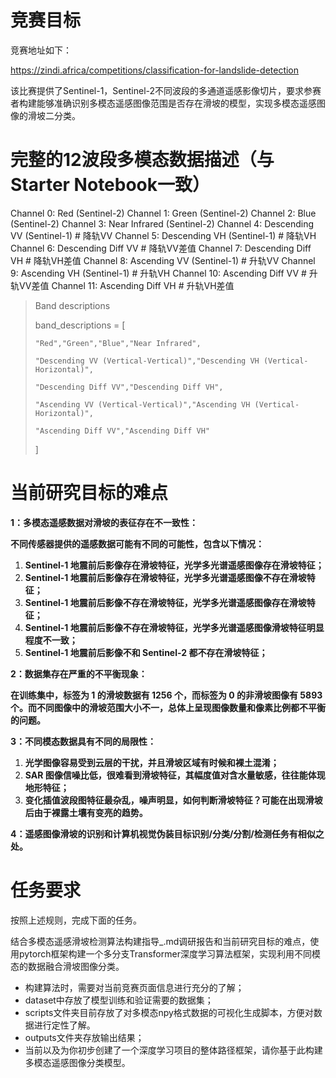 # 竞赛目标

竞赛地址如下：

 https://zindi.africa/competitions/classification-for-landslide-detection

该比赛提供了Sentinel-1，Sentinel-2不同波段的多通道遥感影像切片，要求参赛者构建能够准确识别多模态遥感图像范围是否存在滑坡的模型，实现多模态遥感图像的滑坡二分类。

# 完整的12波段多模态数据描述（与Starter Notebook一致）

Channel 0: Red (Sentinel-2)
Channel 1: Green (Sentinel-2)
Channel 2: Blue (Sentinel-2)
Channel 3: Near Infrared (Sentinel-2)
Channel 4: Descending VV (Sentinel-1)          # 降轨VV
Channel 5: Descending VH (Sentinel-1)          # 降轨VH
Channel 6: Descending Diff VV                  # 降轨VV差值
Channel 7: Descending Diff VH                  # 降轨VH差值
Channel 8: Ascending VV (Sentinel-1)           # 升轨VV
Channel 9: Ascending VH (Sentinel-1)           # 升轨VH
Channel 10: Ascending Diff VV                  # 升轨VV差值
Channel 11: Ascending Diff VH                  # 升轨VH差值

> Band descriptions
>
> band_descriptions = [
>
>     "Red","Green","Blue","Near Infrared",
>
>     "Descending VV (Vertical-Vertical)","Descending VH (Vertical-Horizontal)",
>
>     "Descending Diff VV","Descending Diff VH",
>
>     "Ascending VV (Vertical-Vertical)","Ascending VH (Vertical-Horizontal)",
>
>     "Ascending Diff VV","Ascending Diff VH"
>
> ]


# 当前研究目标的难点

**1：多模态遥感数据对滑坡的表征存在不一致性：**

**不同传感器提供的遥感数据可能有不同的可能性，包含以下情况：**

1. **Sentinel-1 地震前后影像存在滑坡特征，光学多光谱遥感图像存在滑坡特征；**
2. **Sentinel-1 地震前后影像存在滑坡特征，光学多光谱遥感图像不存在滑坡特征；**
3. **Sentinel-1 地震前后影像不存在滑坡特征，光学多光谱遥感图像存在滑坡特征；**
4. **Sentinel-1 地震前后影像不存在滑坡特征，光学多光谱遥感图像滑坡特征明显程度不一致；**
5. **Sentinel-1 地震前后影像不和 Sentinel-2 都不存在滑坡特征；**

**2：数据集存在严重的不平衡现象：**

**在训练集中，标签为 1 的滑坡数据有 1256 个，而标签为 0 的非滑坡图像有 5893 个。而不同图像中的滑坡范围大小不一，总体上呈现图像数量和像素比例都不平衡的问题。**

**3：不同模态数据具有不同的局限性：**

1. **光学图像容易受到云层的干扰，并且滑坡区域有时候和裸土混淆；**
2. **SAR 图像信噪比低，很难看到滑坡特征，其幅度值对含水量敏感，往往能体现地形特征；**
3. **变化插值波段图特征最杂乱，噪声明显，如何判断滑坡特征？可能在出现滑坡后由于裸露土壤有变亮的趋势。**

**4：遥感图像滑坡的识别和计算机视觉伪装目标识别/分类/分割/检测任务有相似之处。**

# 任务要求

按照上述规则，完成下面的任务。

结合多模态遥感滑坡检测算法构建指导_.md调研报告和当前研究目标的难点，使用pytorch框架构建一个多分支Transformer深度学习算法框架，实现利用不同模态的数据融合滑坡图像分类。

- 构建算法时，需要对当前竞赛页面信息进行充分的了解；
- dataset中存放了模型训练和验证需要的数据集；
- scripts文件夹目前存放了对多模态npy格式数据的可视化生成脚本，方便对数据进行定性了解。
- outputs文件夹存放输出结果；
- 当前以及为你初步创建了一个深度学习项目的整体路径框架，请你基于此构建多模态遥感图像分类模型。
